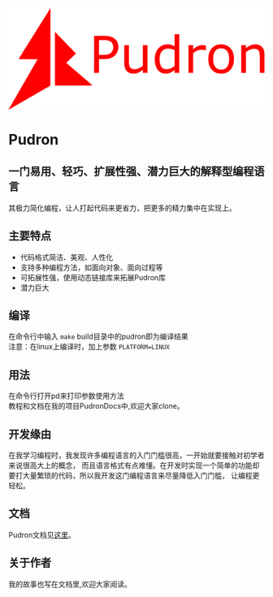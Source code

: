 ![label PNG](img/label.png)
# Pudron
## 一门易用、轻巧、扩展性强、潜力巨大的解释型编程语言
其极力简化编程，让人打起代码来更省力，把更多的精力集中在实现上。
## 主要特点
* 代码格式简洁、美观、人性化
* 支持多种编程方法，如面向对象、面向过程等
* 可拓展性强，使用动态链接库来拓展Pudron库
* 潜力巨大
## 编译
在命令行中输入 `make`
build目录中的pudron即为编译结果  
注意：在linux上编译时，加上参数 `PLATFORM=LINUX`
## 用法
在命令行打开pd来打印参数使用方法  
教程和文档在我的项目PudronDocs中,欢迎大家clone。
## 开发缘由
在我学习编程时，我发现许多编程语言的入门门槛很高，一开始就要接触对初学者来说很高大上的概念，
而且语言格式有点难懂。在开发时实现一个简单的功能却要打大量繁琐的代码，所以我开发这门编程语言来尽量降低入门门槛，
让编程更轻松。
## 文档
Pudron文档见[这里](https://pudron.gitee.io/pudrondocs)。
## 关于作者
我的故事也写在文档里,欢迎大家阅读。